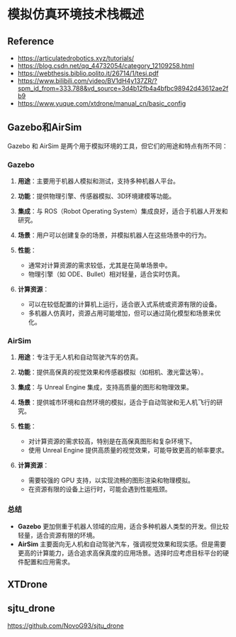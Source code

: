 # 模拟仿真环境技术栈概述

## Reference

- https://articulatedrobotics.xyz/tutorials/
- https://blog.csdn.net/qq_44732054/category_12109258.html
- https://webthesis.biblio.polito.it/26714/1/tesi.pdf
- https://www.bilibili.com/video/BV1dH4y137ZR/?spm_id_from=333.788&vd_source=3d4b12fb4a4bfbc98942d43612ae2fb9
- https://www.yuque.com/xtdrone/manual_cn/basic_config

## Gazebo和AirSim

Gazebo 和 AirSim 是两个用于模拟环境的工具，但它们的用途和特点有所不同：

### Gazebo
1. **用途**：主要用于机器人模拟和测试，支持多种机器人平台。
2. **功能**：提供物理引擎、传感器模拟、3D环境建模等功能。
3. **集成**：与 ROS（Robot Operating System）集成良好，适合于机器人开发和研究。
4. **场景**：用户可以创建复杂的场景，并模拟机器人在这些场景中的行为。

6. **性能**：
   - 通常对计算资源的需求较低，尤其是在简单场景中。
   - 物理引擎（如 ODE、Bullet）相对轻量，适合实时仿真。

7. **计算资源**：
   - 可以在较低配置的计算机上运行，适合嵌入式系统或资源有限的设备。
   - 多机器人仿真时，资源占用可能增加，但可以通过简化模型和场景来优化。

### AirSim
1. **用途**：专注于无人机和自动驾驶汽车的仿真。
2. **功能**：提供高保真的视觉效果和传感器模拟（如相机、激光雷达等）。
3. **集成**：与 Unreal Engine 集成，支持高质量的图形和物理效果。
4. **场景**：提供城市环境和自然环境的模拟，适合于自动驾驶和无人机飞行的研究。

5. **性能**：
   - 对计算资源的需求较高，特别是在高保真图形和复杂环境下。
   - 使用 Unreal Engine 提供高质量的视觉效果，可能导致更高的帧率要求。

6. **计算资源**：
   - 需要较强的 GPU 支持，以实现流畅的图形渲染和物理模拟。
   - 在资源有限的设备上运行时，可能会遇到性能瓶颈。

### 总结
- **Gazebo** 更加侧重于机器人领域的应用，适合多种机器人类型的开发。但比较轻量，适合资源有限的环境。
- **AirSim** 主要面向无人机和自动驾驶汽车，强调视觉效果和现实感。但是需要更高的计算能力，适合追求高保真度的应用场景。选择时应考虑目标平台的硬件配置和应用需求。


## XTDrone

## sjtu_drone

https://github.com/NovoG93/sjtu_drone
